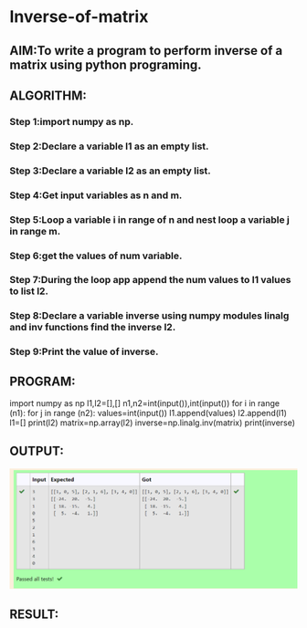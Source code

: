 # Inverse-of-matrix

## AIM:To write a program to perform inverse of a matrix using python programing.

## ALGORITHM:
### Step 1:import numpy as np.
### Step 2:Declare a variable l1 as an empty list. 
### Step 3:Declare a variable l2 as an empty list. 
### Step 4:Get input variables as n and m.
### Step 5:Loop a variable i in range of n and nest loop a variable j in range m.
### Step 6:get the values of num variable.
### Step 7:During the loop app append the num values to l1 values to list l2.
### Step 8:Declare a variable inverse using numpy modules linalg and inv functions find the inverse l2. 
### Step 9:Print the value of inverse.

## PROGRAM:
import numpy as np
l1,l2=[],[]
n1,n2=int(input()),int(input())
for i in range (n1):
    for j in range (n2):
       values=int(input())
       l1.append(values)
    l2.append(l1)
    l1=[]
print(l2)
matrix=np.array(l2)
inverse=np.linalg.inv(matrix)
print(inverse)


## OUTPUT:
![output](./img1.png)

## RESULT:
